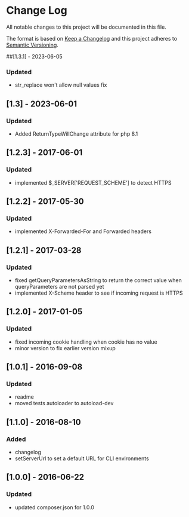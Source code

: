 # Change Log
All notable changes to this project will be documented in this file.

The format is based on [Keep a Changelog](http://keepachangelog.com/)
and this project adheres to [Semantic Versioning](http://semver.org/).

##[1.3.1] - 2023-06-05
### Updated
- str_replace won't allow null values fix
## [1.3] - 2023-06-01
### Updated
- Added ReturnTypeWillChange attribute for php 8.1
## [1.2.3] - 2017-06-01
### Updated
- implemented $_SERVER['REQUEST_SCHEME'] to detect HTTPS

## [1.2.2] - 2017-05-30
### Updated
- implemented X-Forwarded-For and Forwarded headers

## [1.2.1] - 2017-03-28
### Updated
- fixed getQueryParametersAsString to return the correct value when queryParameters are not parsed yet
- implemented X-Scheme header to see if incoming request is HTTPS

## [1.2.0] - 2017-01-05
### Updated
- fixed incoming cookie handling when cookie has no value
- minor version to fix earlier version mixup

## [1.0.1] - 2016-09-08
### Updated
- readme
- moved tests autoloader to autoload-dev

## [1.1.0] - 2016-08-10
### Added
- changelog
- setServerUrl to set a default URL for CLI environments

## [1.0.0] - 2016-06-22
### Updated
- updated composer.json for 1.0.0
